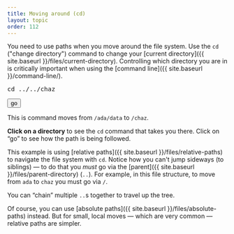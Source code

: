```yaml
---
title: Moving around (cd)
layout: topic
order: 112
---
```


You need to use paths when you move around the file system. Use the `cd`
("change directory") command to change your
[current directory]({{ site.baseurl }}/files/current-directory). Controlling
which directory you are in is critically important when using the
[command line]({{ site.baseurl }}/command-line/).

<object  id="svg-dir-diagram"
    data="{{ site.baseurl }}/images/dir-for-cd.svg"
    type="image/svg+xml" data-superbasics="cd">
</object>


<div class="cd-command-box">
  <pre id="path-display" class="language-plaintext highlighter-rouge">cd <span
    id="hop-0-0">..</span>/<span id="hop-0">..</span>/<span id="hop-0-1">chaz</span></pre>
  <button id="cd-button" class="hidden" data-to="0-1">go</button>
</div>
<p>
  This is command moves from 
  <code id="from-abs-display" class="language-plaintext highlighter-rouge">/ada/data</code>
  to
  <code id="to-abs-display" class="language-plaintext highlighter-rouge">/chaz</code>.
</p>

<div class="js-only">
  <p>
    <strong>Click on a directory</strong> to see the
    <code class="language-plaintext highlighter-rouge">cd</code> command that
    takes you there. Click on “go” to see how the path is being followed.
  </p>
</div>

This example is using [relative paths]({{ site.baseurl }}/files/relative-paths)
to navigate the file system with `cd`. Notice how you can't jump sideways
(to siblings) — to do that you _must_ go via the 
[parent]({{ site.baseurl }}/files/parent-directory) (`..`). For example, in
this file structure, to move from `ada` to `chaz` you must go via  `/`.

You can “chain” multiple `..`s together to travel up the tree.

Of course, you can use [absolute paths]({{ site.baseurl }}/files/absolute-paths)
instead. But for small, local moves — which are very common — relative paths
are simpler.
